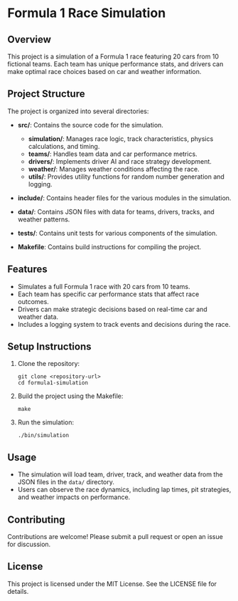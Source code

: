 # Formula 1 Race Simulation

## Overview
This project is a simulation of a Formula 1 race featuring 20 cars from 10 fictional teams. Each team has unique performance stats, and drivers can make optimal race choices based on car and weather information.

## Project Structure
The project is organized into several directories:

- **src/**: Contains the source code for the simulation.
  - **simulation/**: Manages race logic, track characteristics, physics calculations, and timing.
  - **teams/**: Handles team data and car performance metrics.
  - **drivers/**: Implements driver AI and race strategy development.
  - **weather/**: Manages weather conditions affecting the race.
  - **utils/**: Provides utility functions for random number generation and logging.

- **include/**: Contains header files for the various modules in the simulation.

- **data/**: Contains JSON files with data for teams, drivers, tracks, and weather patterns.

- **tests/**: Contains unit tests for various components of the simulation.

- **Makefile**: Contains build instructions for compiling the project.

## Features
- Simulates a full Formula 1 race with 20 cars from 10 teams.
- Each team has specific car performance stats that affect race outcomes.
- Drivers can make strategic decisions based on real-time car and weather data.
- Includes a logging system to track events and decisions during the race.

## Setup Instructions
1. Clone the repository:
   ```
   git clone <repository-url>
   cd formula1-simulation
   ```

2. Build the project using the Makefile:
   ```
   make
   ```

3. Run the simulation:
   ```
   ./bin/simulation
   ```

## Usage
- The simulation will load team, driver, track, and weather data from the JSON files in the `data/` directory.
- Users can observe the race dynamics, including lap times, pit strategies, and weather impacts on performance.

## Contributing
Contributions are welcome! Please submit a pull request or open an issue for discussion.

## License
This project is licensed under the MIT License. See the LICENSE file for details.